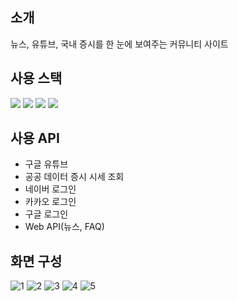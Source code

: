 ## 소개
뉴스, 유튜브, 국내 증시를 한 눈에 보여주는 커뮤니티 사이트

## 사용 스택
<img src="https://img.shields.io/badge/React-007396?style=flat-square&logo=React&logoColor=white"> <img src="https://img.shields.io/badge/Javascript-F7DF1E?style=flat-square&logo=javascript&logoColor=black"> <img src="https://img.shields.io/badge/Bootstrap-7952B3?style=flat-square&logo=Bootstrap&logoColor=white"> <img src="https://img.shields.io/badge/Github-181717?style=flat-square&logo=github&logoColor=white">

## 사용 API
- 구글 유튜브
- 공공 데이터 증시 시세 조회
- 네이버 로그인
- 카카오 로그인
- 구글 로그인
- Web API(뉴스, FAQ)

## 화면 구성
![1](https://user-images.githubusercontent.com/13326651/196131291-e2ab1c31-7f82-4a83-8e18-8a54bf3edc0e.PNG)
![2](https://user-images.githubusercontent.com/13326651/196131303-0686f114-c1e8-4211-ae54-8cf3d85d668d.PNG)
![3](https://user-images.githubusercontent.com/13326651/196131328-024b908f-f398-4f8d-97d8-efdff80a52c2.PNG)
![4](https://user-images.githubusercontent.com/13326651/196131333-b236a367-22f6-4003-a2db-14592d4bdc37.PNG)
![5](https://user-images.githubusercontent.com/13326651/196131335-928026b9-ce32-4002-96e7-68abd732c52d.PNG)

